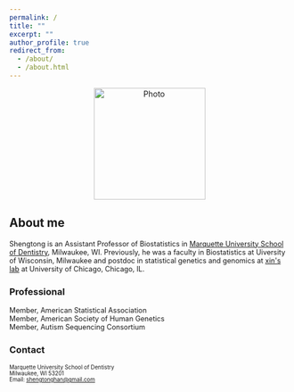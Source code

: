 ```yaml
---
permalink: /
title: ""
excerpt: ""
author_profile: true
redirect_from: 
  - /about/
  - /about.html
---
```


<p align="center">
  <img src="https://han16.github.io/shengtonghan.github.io/images/MU-dental.png?raw=true" alt="Photo" style="width: 200px;"/> 
</p>


##  About me 

<span style="font-size:0.9em;">  Shengtong is an Assistant Professor of Biostatistics in [Marquette University School of Dentistry](https://www.marquette.edu/dentistry/), Milwaukee, WI. Previously, he was a faculty in Biostatistics at Uiversity of Wisconsin, Milwaukee and postdoc in statistical genetics and genomics at  [xin's lab](http://xinhelab.org) at University of Chicago, Chicago, IL. </span>



### Professional 

<span style="font-size:0.9em;">
Member, American Statistical Association<br>
Member, American Society of Human Genetics<br>
Member, Autism Sequencing Consortium</span>


### Contact

<span style="font-size:0.7em;"> Marquette University School of Dentistry<br> 
Milwaukee, WI  53201<br>
Email: shengtonghan@gmail.com</span>
